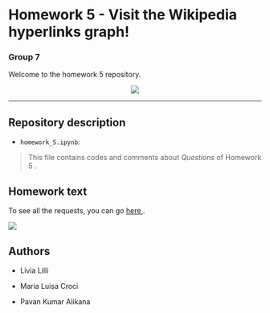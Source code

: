 # Homework 5 - Visit the Wikipedia hyperlinks graph!

### Group 7

Welcome to the homework 5 repository.



<div align="center">
  <img src="https://camo.githubusercontent.com/6a30b5d2d01c1921bc754dfd17fc2b183041d178/68747470733a2f2f63727970746f6272696566696e672e636f6d2f77702d636f6e74656e742f75706c6f6164732f323031382f30342f57696b6970656469612d616e642d526571756573742d4e6574776f726b2d656e61626c652d646f6e6f72732d746f2d646f6e6174652d696e2d63727970746f63757272656e63792e6a7067">
</div>




*******************************************************


## Repository description

* `homework_5.ipynb`:
> This file contains codes and comments about <i>Questions</i> of Homework 5 .





## Homework text

To see all the requests, you can go <a href = "https://github.com/CriMenghini/ADM-2018/tree/master/Homework_5"> here </a>.


<img src="http://allthingsgraphed.com/public/images/stellar/night-sky-stellar-network.png">



## Authors

* Livia Lilli


* Maria Luisa Croci


* Pavan Kumar Alikana



